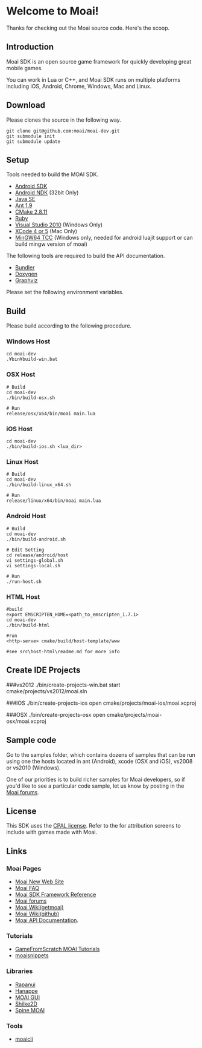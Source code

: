 # Welcome to Moai!

Thanks for checking out the Moai source code. Here's the scoop.

## Introduction

Moai SDK is an open source game framework for quickly developing great mobile games.

You can work in Lua or C++, and Moai SDK runs on multiple platforms including iOS, Android, Chrome, Windows, Mac and Linux.

## Download
Please clones the source in the following way.

    git clone git@github.com:moai/moai-dev.git
    git submodule init
    git submodule update

## Setup
Tools needed to build the MOAI SDK.

* [Android SDK](http://developer.android.com/sdk/index.html)
* [Android NDK](http://developer.android.com/tools/sdk/ndk/index.html) (32bit Only)
* [Java SE](http://www.oracle.com/technetwork/java/javase/downloads/index.html)
* [Ant 1.9](http://ant.apache.org/)
* [CMake 2.8.11](http://www.cmake.org/)
* [Ruby](http://www.ruby-lang.org/)
* [Visual Studio 2010](http://www.visualstudio.com/) (Windows Only)
* [XCode 4 or 5](https://itunes.apple.com/app/xcode/id497799835?mt=12) (Mac Only)
* [MinGW64 TCC](http://tdm-gcc.tdragon.net/) (Windows only, needed for android luajit support or can build mingw version of moai)
 
The following tools are required to build the API documentation.

* [Bundler](http://gembundler.com/)
* [Doxygen](http://www.doxygen.org/)
* [Graphviz](http://www.graphviz.org/)

Please set the following environment variables.

## Build
Please build according to the following procedure.

### Windows Host

	cd moai-dev
	.¥bin¥build-win.bat
	
### OSX Host

	# Build
	cd moai-dev
	./bin/build-osx.sh
	
	# Run
	release/osx/x64/bin/moai main.lua

### iOS Host

	cd moai-dev
	./bin/build-ios.sh <lua_dir>

### Linux Host

	# Build
	cd moai-dev
	./bin/build-linux_x64.sh
	
	# Run
	release/linux/x64/bin/moai main.lua

### Android Host

	# Build
	cd moai-dev
	./bin/build-android.sh
	
	# Edit Setting
	cd release/android/host
	vi settings-global.sh
	vi settings-local.sh
	
	# Run
	./run-host.sh

### HTML Host
    
    #build
    export EMSCRIPTEN_HOME=<path_to_emscripten_1.7.1>
    cd moai-dev
    ./bin/build-html

    #run
    <http-serve> cmake/build/host-template/www

    #see src\host-html\readme.md for more info

## Create IDE Projects
 
###vs2012
    ./bin/create-projects-win.bat
    start cmake/projects/vs2012/moai.sln

###IOS
    ./bin/create-projects-ios
    open cmake/projects/moai-ios/moai.xcproj

###OSX
    ./bin/create-projects-osx
 	open cmake/projects/moai-osx/moai.xcproj

## Sample code
Go to the samples folder, which contains dozens of samples that can be run using one the hosts located in ant (Android), xcode (OSX and iOS), vs2008 or vs2010 (Windows).

One of our priorities is to build richer samples for Moai developers, so if you'd like to see a particular code sample, let us know by posting in the [Moai forums](http://getmoai.com/forums/).


## License

This SDK uses the [CPAL license](http://www.opensource.org/licenses/cpal_1.0). Refer to the  for attribution screens to include with games made with Moai.

## Links

### Moai Pages

* [Moai New Web Site](http://moaiwebsite.github.io/)
* [Moai FAQ](http://getmoai.com/marketing/moai-faqs.html)
* [Moai SDK Framework Reference](http://getmoai.com/docs/)
* [Moai forums](http://getmoai.com/forums/)
* [Moai Wiki(getmoai)](http://getmoai.com/wiki/)
* [Moai Wiki(github)](https://github.com/moai/moai-dev/wiki)
* [Moai API Documentation](http://getmoai.com/docs/).

### Tutorials
* [GameFromScratch MOAI Tutorials](http://www.gamefromscratch.com/page/Moai-tutorial-series-The-adventures-of-an-intrepid-programmer-in-the-lands-of-Moai.aspx)
* [moaisnippets](http://www.moaisnippets.info/)

### Libraries
* [Rapanui](https://github.com/ymobe/rapanui)
* [Hanappe](https://github.com/makotok/Hanappe)
* [MOAI GUI](https://github.com/derickd/moaigui)
* [Shilke2D](https://github.com/Shrike78/Shilke2D)
* [Spine MOAI](https://github.com/tangerinagames/spine-moai)

### Tools
* [moaicli](http://halfnelson.github.io/moaicli/)
